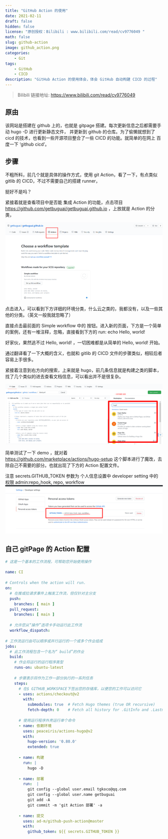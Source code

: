 ```yaml
---
title: "GitHub Action 的使用"
date: 2021-02-11
draft: false
hidden: false
license: "原创授权：Bilibili : www.bilibili.com/read/cv9776049 "
math: false
slug: github-action
image: github_action.png
categories:
    - Git
tags: 
    - GitHub
    - CICD
description: "GitHub Action 的使用体会，体会 GitHub 自动构建 CICD 的过程"
--- 
```


> Bilibili 链接地址: https://www.bilibili.com/read/cv9776049

## 原由

该网站是搭建在 github 上的，也就是 gitpage 搭建。每次更新信息之后都需要手动 hugo -D 进行更新静态文件，
并更新到 github 的仓库。为了偷懒就想到了 cicd 的技术，也看到一些开源项目整合了一些 CICD 的功能。就简单的在网上 百度一下 ‘github cicd’。

## 步骤

不粗所料，前几个就是具体的操作方式，使用 git Action，看了一下，有点类似 gitlib 的 CICD，不过不需要自己的搭建 runner，

挺好不是吗？

紧接着就是查看项目中是否能 集成 Action 的功能，点击项目 https://github.com/getbuguai/getbuguai.github.io ，上放就是 Action 的分类，

![1613033281168](1613033281168.png)

点击进入，可以看到下方详细的环境分类，什么云之类的，我都没有，以及一些其他的分类。（英文一般我就忽略了）

直接点击最前面的 Simple workflow 中的 按钮。进入新的页面，下方是一个简单的案例，还有一堆注释，忽略，直接看到下方的 run: echo Hello, world!  

好家伙，果然逃不过 Hello, world! ，一切困难都是从简单的 Hello, world! 开始。

通过翻译看了一下大概的含义，也就和 gitlib 的 CICD  文件的步骤类似，相较后者容易上手很多。

紧接着注意到右方向的搜索，上来就是 hugo，前几条信息就是构建之类的脚本，找了几个类似的进去查看文档信息，可以看出并不是很复杂。

![](1613033751809.png)

简单测试了一下 demo ，就对着 https://github.com/marketplace/actions/hugo-setup 这个脚本进行了魔改，去除自己不需要的部分。也就出现了下方的 Action 配置文件。

注意 secrets.GITHUB_TOKEN 参数为 个人信息设置中 developer setting 中的 权限 admin:repo_hook, repo, workflow 
![](token.png)

## 自己 gitPage 的 Action 配置

```yaml
# 这是一个基本的工作流程，可帮助您开始使用操作

name: CI

# Controls when the action will run. 
on:
  # 在推或拉请求事件上触发工作流，但仅针对主分支
  push:
    branches: [ main ]
  pull_request:
    branches: [ main ]

  # 允许您从“操作”选项卡手动运行此工作流
  workflow_dispatch:

# 工作流运行由可以顺序或并行运行的一个或多个作业组成
jobs:
  # 此工作流程包含一个名为“ build”的作业
  build:
    # 作业将运行的运行程序类型
    runs-on: ubuntu-latest

    # 步骤表示将作为工作一部分执行的一系列任务
    steps:
      # 在$ GITHUB_WORKSPACE下签出您的存储库，以便您的工作可以访问它
      - uses: actions/checkout@v2
        with:
          submodules: true  # Fetch Hugo themes (true OR recursive)
          fetch-depth: 0    # Fetch all history for .GitInfo and .Lastmod

      # 使用运行程序外壳运行单个命令
      - name: 依赖环境
        uses: peaceiris/actions-hugo@v2
        with:
          hugo-version: '0.80.0'
          extended: true

      - name: 构建
        run: |
          hugo -D 

      - name: 部署
        run:  |
          git config --global user.email tgkoco@qq.com
          git config --global user.name getbuguai
          git add -A
          git commit -m 'git Action 部署' -a

      - name: 提交
        uses: ad-m/github-push-action@master
        with:
          github_token: ${{ secrets.GITHUB_TOKEN }}
```